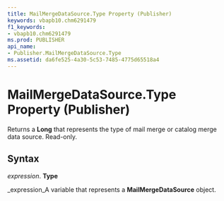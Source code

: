 ```yaml
---
title: MailMergeDataSource.Type Property (Publisher)
keywords: vbapb10.chm6291479
f1_keywords:
- vbapb10.chm6291479
ms.prod: PUBLISHER
api_name:
- Publisher.MailMergeDataSource.Type
ms.assetid: da6fe525-4a30-5c53-7485-4775d65518a4
---
```



# MailMergeDataSource.Type Property (Publisher)

Returns a  **Long** that represents the type of mail merge or catalog merge data source. Read-only.


## Syntax

 _expression_. **Type**

 _expression_A variable that represents a  **MailMergeDataSource** object.



